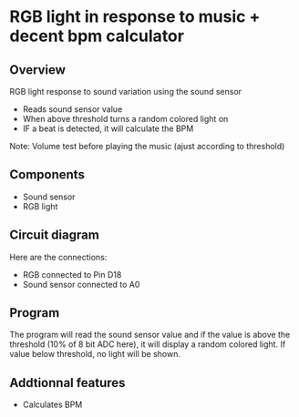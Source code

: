 # RGB light in response to music + decent bpm calculator 

## Overview

RGB light response to sound variation using the sound sensor 

- Reads sound sensor value
- When above threshold turns a random colored light on
- IF a beat is detected, it will calculate the BPM 

Note: Volume test before playing the music (ajust according to threshold)

## Components

- Sound sensor
- RGB light

## Circuit diagram 

Here are the connections:

- RGB connected to Pin D18
- Sound sensor connected to A0


## Program

The program will read the sound sensor value and if the value is above the threshold (10% of 8 bit ADC here), it will display a random colored light. If value below threshold, no light will be shown.

## Addtionnal features

- Calculates BPM 
